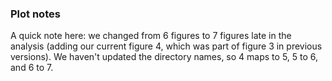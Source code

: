 ### Plot notes ###

A quick note here: we changed from 6 figures to 7 figures late in the analysis 
(adding our current figure 4, which was part of figure 3 in previous versions). We haven't
updated the directory names, so 4 maps to 5, 5 to 6, and 6 to 7.
